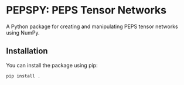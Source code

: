 # PEPSPY: PEPS Tensor Networks

A Python package for creating and manipulating PEPS tensor networks using NumPy.

## Installation

You can install the package using pip:

```bash
pip install .
```
